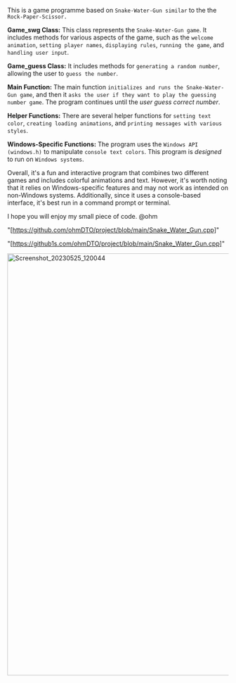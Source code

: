 This is a game programme based on `Snake-Water-Gun similar` to the the `Rock-Paper-Scissor.`

**Game_swg Class:** This class represents the `Snake-Water-Gun game`. It includes methods for various aspects of the game, such as the `welcome animation`, `setting player names`, `displaying rules`, `running the game`, and `handling user input`.

**Game_guess Class:** It includes methods for `generating a random number`, allowing the user to `guess the number`.

**Main Function:** The main function `initializes and runs the Snake-Water-Gun game`, and then it `asks the user if they want to play the guessing number game`. The program continues until the *user guess correct number*.

**Helper Functions:** There are several helper functions for `setting text color`, `creating loading animations`, and `printing messages with various styles`.

**Windows-Specific Functions:** The program uses the `Windows API (windows.h)` to manipulate `console text colors`. This program is *designed* to run on `Windows systems`.

Overall, it's a fun and interactive program that combines two different games and includes colorful animations and text. However, it's worth noting that it relies on Windows-specific features and may not work as intended on non-Windows systems. Additionally, since it uses a console-based interface, it's best run in a command prompt or terminal.

I hope you will enjoy my small piece of code. @ohm 

"[https://github.com/ohmDTO/project/blob/main/Snake_Water_Gun.cpp]"

"[https://github1s.com/ohmDTO/project/blob/main/Snake_Water_Gun.cpp]"

<img width="960" alt="Screenshot_20230525_120044" src="https://github.com/ohmDTO/project/assets/113088687/f21c650a-bd88-4f18-81d6-bd1eb6b52768">


